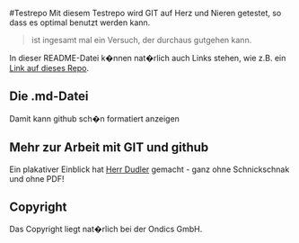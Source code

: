 #Testrepo
Mit diesem Testrepo wird GIT auf Herz und Nieren getestet, so dass es optimal benutzt werden kann.

> ist ingesamt mal ein Versuch, der durchaus gutgehen kann.

In dieser README-Datei k�nnen nat�rlich auch Links stehen, wie z.B. ein [Link auf dieses Repo](http://https://github.com/ondics/github-com-ondics-test).
## Die .md-Datei
Damit kann github sch�n formatiert anzeigen
## Mehr zur Arbeit mit GIT und github
Ein plakativer Einblick hat [Herr Dudler](http://rogerdudler.github.com/git-guide/index.de.html) gemacht - ganz ohne Schnickschnak und ohne PDF!
## Copyright
Das Copyright liegt nat�rlich bei der Ondics GmbH.

